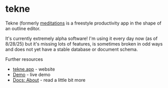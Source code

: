 # tekne

Tekne (formerly [meditations](https://github.com/upvalue/tekne/tree/meditations-stable) is a
freestyle productivity app in the shape of an outline editor.

It's currently extremely alpha software! I'm using it every day now (as of 8/28/25) but it's missing
lots of features, is sometimes broken in odd ways and does not yet have a stable database or
document schema.

Further resources
- [tekne.app](https://tekne.app) - website
- [Demo](https://demo.tekne.app) - live demo
- [Docs: About](./docs/about.mdx) - read a little bit more 
